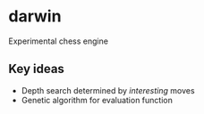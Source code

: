 # darwin
Experimental chess engine

## Key ideas

* Depth search determined by *interesting* moves
* Genetic algorithm for evaluation function
